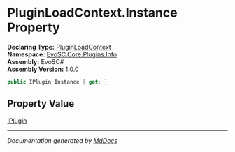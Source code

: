﻿<!--  
  <auto-generated>   
    The contents of this file were generated by a tool.  
    Changes to this file may be list if the file is regenerated  
  </auto-generated>   
-->

# PluginLoadContext.Instance Property

**Declaring Type:** [PluginLoadContext](../index.md)  
**Namespace:** [EvoSC.Core.Plugins.Info](../../index.md)  
**Assembly:** EvoSC\#  
**Assembly Version:** 1.0.0

```csharp
public IPlugin Instance { get; }
```

## Property Value

[IPlugin](../../../Abstractions/IPlugin/index.md)

___

*Documentation generated by [MdDocs](https://github.com/ap0llo/mddocs)*
